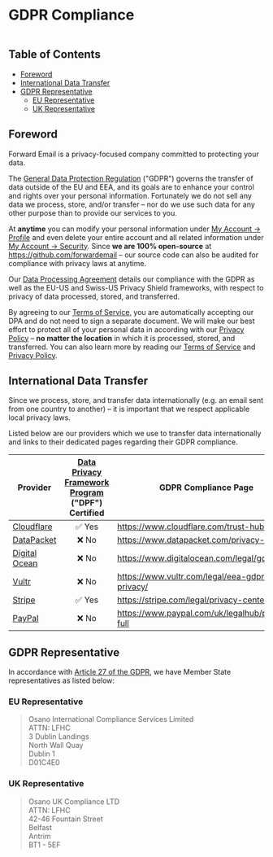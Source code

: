 # GDPR Compliance

<img loading="lazy" src="/img/articles/gdpr.webp" alt="" class="rounded-lg" />


## Table of Contents

* [Foreword](#foreword)
* [International Data Transfer](#international-data-transfer)
* [GDPR Representative](#gdpr-representative)
  * [EU Representative](#eu-representative)
  * [UK Representative](#uk-representative)


## Foreword

Forward Email is a privacy-focused company committed to protecting your data.

The [General Data Protection Regulation](https://en.wikipedia.org/wiki/General_Data_Protection_Regulation) ("GDPR") governs the transfer of data outside of the EU and EEA, and its goals are to enhance your control and rights over your personal information.  Fortunately we do not sell any data we process, store, and/or transfer – nor do we use such data for any other purpose than to provide our services to you.

At **anytime** you can modify your personal information under [My Account → Profile](/my-account/profile) and even delete your entire account and all related information under [My Account → Security](/my-account/security).  Since **we are 100% open-source** at <https://github.com/forwardemail> – our source code can also be audited for compliance with privacy laws at anytime.

Our [Data Processing Agreement](/dpa) details our compliance with the GDPR as well as the EU-US and Swiss-US Privacy Shield frameworks, with respect to privacy of data processed, stored, and transferred.

By agreeing to our [Terms of Service](/terms), you are automatically accepting our DPA and do not need to sign a separate document.  We will make our best effort to protect all of your personal data in according with our [Privacy Policy](/privacy) – **no matter the location** in which it is processed, stored, and transferred.  You can also learn more by reading our [Terms of Service](/terms) and [Privacy Policy](/privacy).


## International Data Transfer

Since we process, store, and transfer data internationally (e.g. an email sent from one country to another) – it is important that we respect applicable local privacy laws.

Listed below are our providers which we use to transfer data internationally and links to their dedicated pages regarding their GDPR compliance.

| Provider                                  | [Data Privacy Framework Program](https://www.dataprivacyframework.gov/) ("DPF") Certified | GDPR Compliance Page                              |
| ----------------------------------------- | :---------------------------------------------------------------------------------------: | ------------------------------------------------- |
| [Cloudflare](https://cloudflare.com)      |                                   :white_check_mark: Yes                                  | <https://www.cloudflare.com/trust-hub/gdpr/>      |
| [DataPacket](https://www.datapacket.com/) |                                           :x: No                                          | <https://www.datapacket.com/privacy-policy>       |
| [Digital Ocean](https://digitalocean.com) |                                           :x: No                                          | <https://www.digitalocean.com/legal/gdpr>         |
| [Vultr](https://www.vultr.com)            |                                           :x: No                                          | <https://www.vultr.com/legal/eea-gdpr-privacy/>   |
| [Stripe](https://stripe.com/)             |                                   :white_check_mark: Yes                                  | <https://stripe.com/legal/privacy-center>         |
| [PayPal](https://www.paypal.com/us/home)  |                                           :x: No                                          | <https://www.paypal.com/uk/legalhub/privacy-full> |


## GDPR Representative

In accordance with [Article 27 of the GDPR](https://gdpr-info.eu/art-27-gdpr/), we have Member State representatives as listed below:

### EU Representative

<blockquote class="notranslate">Osano International Compliance Services Limited<br />ATTN: LFHC<br />3 Dublin Landings<br />North Wall Quay<br />Dublin 1<br />D01C4E0</blockquote>

### UK Representative

<blockquote class="notranslate">Osano UK Compliance LTD<br />ATTN: LFHC<br />42-46 Fountain Street<br />Belfast<br />Antrim<br />BT1 - 5EF</blockquote>
